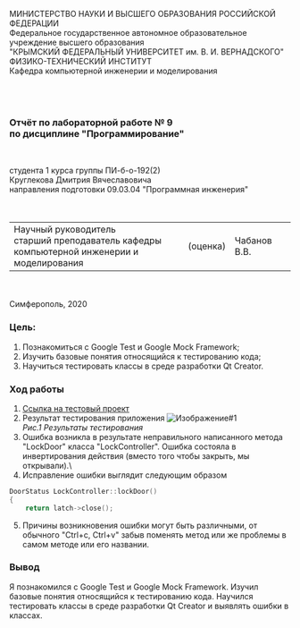 МИНИСТЕРСТВО НАУКИ И ВЫСШЕГО ОБРАЗОВАНИЯ РОССИЙСКОЙ ФЕДЕРАЦИИ\
Федеральное государственное автономное образовательное учреждение высшего образования\
"КРЫМСКИЙ ФЕДЕРАЛЬНЫЙ УНИВЕРСИТЕТ им. В. И. ВЕРНАДСКОГО"\
ФИЗИКО-ТЕХНИЧЕСКИЙ ИНСТИТУТ\
Кафедра компьютерной инженерии и моделирования\
<br/><br/>
​
### Отчёт по лабораторной работе № 9<br/> по дисциплине "Программирование"
<br/>

студента 1 курса группы ПИ-б-о-192(2)\
Круглекова Дмитрия Вячеславовича\
направления подготовки 09.03.04 "Программная инженерия"\
<br/>
​
<table>
<tr><td>Научный руководитель<br/> старший преподаватель кафедры<br/>компьютерной инженерии и моделирования</td>
<td>(оценка)</td>
<td>Чабанов В.В.</td>
</tr>
</table>
<br/><br/>
​
Симферополь, 2020

### Цель: 
1. Познакомиться с Google Test и Google Mock Framework;
2. Изучить базовые понятия относящийся к тестированию кода;
3. Научиться тестировать классы в среде разработки Qt Creator.


### Ход работы

1. [Ссылка на тестовый проект](https://github.com/Waytmer/Homework/tree/master/%D0%9B%D0%B0%D0%B1%D0%BE%D1%80%D0%B0%D1%82%D0%BE%D1%80%D0%BD%D0%B0%D1%8F%20%D1%80%D0%B0%D0%B1%D0%BE%D1%82%D0%B0%20%E2%84%96%209/TestW "Тестовый проект")
2. Результат тестирования приложения
![Изображение#1](Screnshot/1.png)\
*Рис.1 Результаты тестирования*
3. Ошибка возникла в результате неправильного написанного метода "LockDoor" класса "LockController". Ошибка состояла в инвертирования действия (вместо того чтобы закрыть, мы открывали).\
4. Исправление ошибки выглядит следующим образом
~~~c++
DoorStatus LockController::lockDoor()
{
    return latch->close();
~~~
5. Причины возникновения ошибки могут быть различными, от обычного "Ctrl+c, Ctrl+v" забыв поменять метод или же проблемы в самом методе или его названии.

### Вывод
Я познакомился с Google Test и Google Mock Framework. Изучил базовые понятия относящийся к тестированию кода. Научился тестировать классы в среде разработки Qt Creator и выявлять ошибки в классах.
